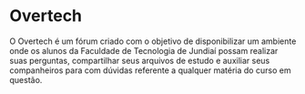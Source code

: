 # Overtech

O Overtech é um fórum criado com o objetivo de disponibilizar um ambiente onde os alunos da Faculdade de Tecnologia de Jundiaí possam realizar suas perguntas, compartilhar seus arquivos de estudo e auxiliar seus companheiros para com dúvidas referente a qualquer matéria do curso em questão.
